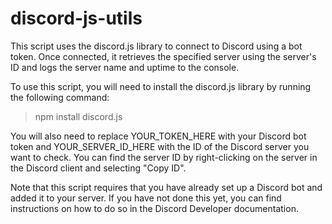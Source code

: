 # discord-js-utils

This script uses the discord.js library to connect to Discord using a bot token. Once connected, it retrieves the specified server using the server's ID and logs the server name and uptime to the console.

To use this script, you will need to install the discord.js library by running the following command:

>npm install discord.js

You will also need to replace YOUR_TOKEN_HERE with your Discord bot token and YOUR_SERVER_ID_HERE with the ID of the Discord server you want to check. You can find the server ID by right-clicking on the server in the Discord client and selecting "Copy ID".

Note that this script requires that you have already set up a Discord bot and added it to your server. If you have not done this yet, you can find instructions on how to do so in the Discord Developer documentation.
